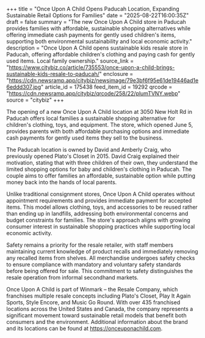 +++
title = "Once Upon A Child Opens Paducah Location, Expanding Sustainable Retail Options for Families"
date = "2025-08-22T16:00:35Z"
draft = false
summary = "The new Once Upon A Child store in Paducah provides families with affordable, sustainable shopping alternatives while offering immediate cash payments for gently used children's items, supporting both environmental sustainability and local economic activity."
description = "Once Upon A Child opens sustainable kids resale store in Paducah, offering affordable children's clothing and paying cash for gently used items. Local family ownership."
source_link = "https://www.citybiz.co/article/735553/once-upon-a-child-brings-sustainable-kids-resale-to-paducah/"
enclosure = "https://cdn.newsramp.app/citybiz/newsimage/79e3bf6f95e61de19446ad1e6eddd307.jpg"
article_id = 175438
feed_item_id = 19292
qrcode = "https://cdn.newsramp.app/citybiz/qrcode/258/22/plumTVNY.webp"
source = "citybiz"
+++

<p>The opening of a new Once Upon A Child location at 3050 New Holt Rd in Paducah offers local families a sustainable shopping alternative for children's clothing, toys, and equipment. The store, which opened June 5, provides parents with both affordable purchasing options and immediate cash payments for gently used items they sell to the business.</p><p>The Paducah location is owned by David and Amberly Craig, who previously opened Plato's Closet in 2015. David Craig explained their motivation, stating that with three children of their own, they understand the limited shopping options for baby and children's clothing in Paducah. The couple aims to offer families an affordable, sustainable option while putting money back into the hands of local parents.</p><p>Unlike traditional consignment stores, Once Upon A Child operates without appointment requirements and provides immediate payment for accepted items. This model allows clothing, toys, and accessories to be reused rather than ending up in landfills, addressing both environmental concerns and budget constraints for families. The store's approach aligns with growing consumer interest in sustainable shopping practices while supporting local economic activity.</p><p>Safety remains a priority for the resale retailer, with staff members maintaining current knowledge of product recalls and immediately removing any recalled items from shelves. All merchandise undergoes safety checks to ensure compliance with mandatory and voluntary safety standards before being offered for sale. This commitment to safety distinguishes the resale operation from informal secondhand markets.</p><p>Once Upon A Child is part of Winmark – the Resale Company, which franchises multiple resale concepts including Plato's Closet, Play It Again Sports, Style Encore, and Music Go Round. With over 435 franchised locations across the United States and Canada, the company represents a significant movement toward sustainable retail models that benefit both consumers and the environment. Additional information about the brand and its locations can be found at <a href="https://onceuponachild.com" rel="nofollow" target="_blank">https://onceuponachild.com</a>.</p>